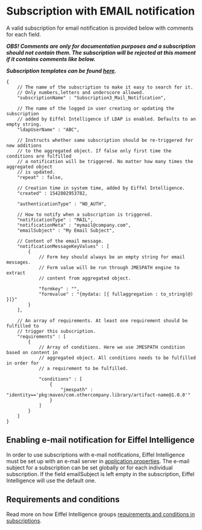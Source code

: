 # Subscription with EMAIL notification

A valid subscription for email notification is provided below with comments for
each field.

_**OBS! Comments are only for documentation purposes and a subscription should
not contain them. The subscription will be rejected at this moment if it
contains comments like below.**_

_**Subscription templates can be found [here](https://github.com/Ericsson/eiffel-intelligence/tree/master/src/main/resources/templates).**_

    {
        // The name of the subscription to make it easy to search for it.
        // Only numbers,letters and underscore allowed.
        "subscriptionName" : "Subscription3_Mail_Notification",

        // The name of the logged in user creating or updating the subscription
        // added by Eiffel Intelligence if LDAP is enabled. Defaults to an empty string.
        "ldapUserName" : "ABC",

        // Instructs whether same subscription should be re-triggered for new additions
        // to the aggregated object. If false only first time the conditions are fulfilled
        // a notification will be triggered. No matter how many times the aggregated object
        // is updated.
        "repeat" : false,
        
        // Creation time in system time, added by Eiffel Intelligence.
        "created" : 1542802953782,
        
        "authenticationType" : "NO_AUTH",
        
        // How to notify when a subscription is triggered.
        "notificationType" : "MAIL",
        "notificationMeta" : "mymail@company.com",
        "emailSubject" : "My Email Subject",
        
        // Content of the email message.
        "notificationMessageKeyValues" : [
            {
                // Form key should always be an empty string for email messages.
                // Form value will be run through JMESPATH engine to extract
                // content from aggregated object.

                "formkey" : "",
                "formvalue" : "{mydata: [{ fullaggregation : to_string(@) }]}"
            }
        ],
        
        // An array of requirements. At least one requirement should be fulfilled to
        // trigger this subscription.
        "requirements" : [
            {
                // Array of conditions. Here we use JMESPATH condition based on content in
                // aggregated object. All conditions needs to be fulfilled in order for
                // a requirement to be fulfilled.

                "conditions" : [
                    {
                        "jmespath" : "identity=='pkg:maven/com.othercompany.library/artifact-name@1.0.0'"
                    }
                ]
            }
        ]
    }

## Enabling e-mail notification for Eiffel Intelligence

In order to use subscriptions with e-mail notifications, Eiffel Intelligence
must be set up with an e-mail server in [application.properties](https://github.com/eiffel-community/eiffel-intelligence/blob/master/src/main/resources/application.properties).
The e-mail subject for a subscription can be set globally or for each individual
subscription. If the field emailSubject is left empty in the subscription, Eiffel
Intelligence will use the default one.

## Requirements and conditions

Read more on how Eiffel Intelligence groups [requirements and conditions in subscriptions](https://github.com/eiffel-community/eiffel-intelligence/blob/master/wiki/markdown/subscriptions.md#writing-requirements-and-conditions).



 